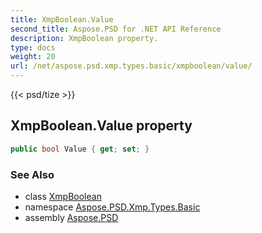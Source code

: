 ```yaml
---
title: XmpBoolean.Value
second_title: Aspose.PSD for .NET API Reference
description: XmpBoolean property. 
type: docs
weight: 20
url: /net/aspose.psd.xmp.types.basic/xmpboolean/value/
---
```

{{< psd/tize >}}
## XmpBoolean.Value property

```csharp
public bool Value { get; set; }
```

### See Also

* class [XmpBoolean](../)
* namespace [Aspose.PSD.Xmp.Types.Basic](../../xmpboolean/)
* assembly [Aspose.PSD](../../../)



